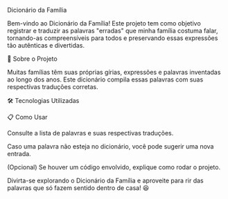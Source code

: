 
Dicionário da Família

Bem-vindo ao Dicionário da Família! Este projeto tem como objetivo registrar e traduzir as palavras "erradas" que minha família costuma falar, tornando-as compreensíveis para todos e preservando essas expressões tão autênticas e divertidas.

📖 Sobre o Projeto

Muitas famílias têm suas próprias gírias, expressões e palavras inventadas ao longo dos anos. Este dicionário compila essas palavras com suas respectivas traduções corretas.

🛠 Tecnologias Utilizadas



📋 Como Usar

Consulte a lista de palavras e suas respectivas traduções.

Caso uma palavra não esteja no dicionário, você pode sugerir uma nova entrada.

(Opcional) Se houver um código envolvido, explique como rodar o projeto.

Divirta-se explorando o Dicionário da Família e aproveite para rir das palavras que só fazem sentido dentro de casa! 😆

